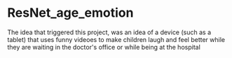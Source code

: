 # ResNet_age_emotion
The idea that triggered this project, was an idea of a device (such as a tablet) that uses funny videoes to make children laugh and feel better while they are waiting in the doctor's office or while being at the hospital
